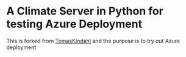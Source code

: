 # A Climate Server in Python for testing Azure Deployment

This is forked from [TomasKindahl](https://github.com/TomasKindahl/azclimate) and the purpose is to try out Azure deployment  
